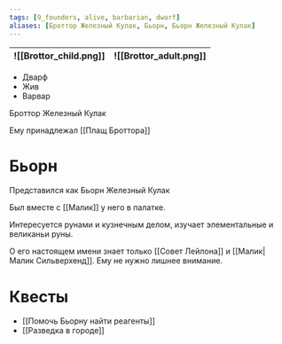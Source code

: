 ```yaml
---
tags: [9_founders, alive, barbarian, dwarf]
aliases: [Броттор Железный Кулак, Бьорн, Бьорн Железный Кулак]
---
```


| ![[Brottor_child.png]] | ![[Brottor_adult.png]] |
| ---------------------- | ---------------------- |

- Дварф
- Жив
- Варвар

Броттор Железный Кулак

Ему принадлежал [[Плащ Броттора]]

# Бьорн

Представился как Бьорн Железный Кулак

Был вместе с [[Малик]] у него в палатке.

Интересуется рунами и кузнечным делом, изучает элементальные и великаньи руны.

О его настоящем имени знает только [[Совет Лейлона]] и [[Малик|Малик Сильверхенд]]. Ему не нужно лишнее внимание.

# Квесты

- [[Помочь Бьорну найти реагенты]]
- [[Разведка в городе]]
